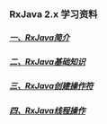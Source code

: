 ### RxJava 2.x 学习资料



##### [一、RxJava简介](RxJava简介.md)

##### [二、RxJava基础知识](RxJava基础知识.md)

##### [三、RxJava创建操作符](RxJava创建操作符.md)

##### [四、RxJava线程操作](RxJava线程操作.md)


